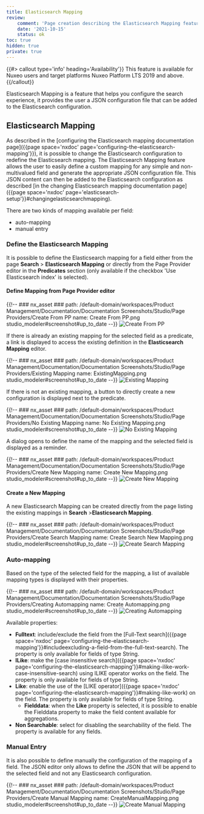```yaml
---
title: Elasticsearch Mapping
review:
    comment: 'Page creation describing the Elasticsearch Mapping feature in Studio. Only available for Nuxeo users.'
    date: '2021-10-15'
    status: ok
toc: true
hidden: true
private: true
---
```


{{#> callout type='info' heading='Availability'}}
This feature is available for Nuxeo users and target platforms Nuxeo Platform LTS 2019 and above.
{{/callout}}

Elasticsearch Mapping is a feature that helps you configure the search experience, it provides the user a JSON configuration file that can be added to the Elasticsearch configuration.

## Elasticsearch Mapping

As described in the [configuring the Elasticsearch mapping documentation page]({{page space='nxdoc' page='configuring-the-elasticsearch-mapping'}}), it is possible to change the Elasticsearch configuration to redefine the Elasticsearch mapping. The Elasticsearch Mapping feature allows the user to easily define a custom mapping for any simple and non-multivalued field and generate the appropriate JSON configuration file. This JSON content can then be added to the Elasticsearch configuration as described [in the changing Elasticsearch mapping documentation page]({{page space='nxdoc' page='elasticsearch-setup'}}#changingelasticsearchmapping).

There are two kinds of mapping available per field:
- auto-mapping
- manual entry

### Define the Elasticsearch Mapping

It is possible to define the Elasticsearch mapping for a field either from the page **Search**&nbsp;> **Elasticsearch Mapping** or directly from the Page Provider editor in the **Predicates** section (only available if the checkbox 'Use Elasticsearch index' is selected).

#### Define Mapping from Page Provider editor

{{!--     ### nx_asset ###
    path: /default-domain/workspaces/Product Management/Documentation/Documentation Screenshots/Studio/Page Providers/Create From PP
    name: Create From PP.png
    studio_modeler#screenshot#up_to_date
--}}
![Create From PP](/nx_assets/5aef8639-628d-4b3a-931c-9d81139a9ec8.png)

If there is already an existing mapping for the selected field as a predicate, a link is displayed to access the existing definition in the **Elasticsearch Mapping** editor.

{{!--     ### nx_asset ###
    path: /default-domain/workspaces/Product Management/Documentation/Documentation Screenshots/Studio/Page Providers/Existing Mapping
    name: ExistingMapping.png
    studio_modeler#screenshot#up_to_date
--}}
![Existing Mapping](/nx_assets/2d52c010-8866-4a3f-934c-ed3b2f38a1b6.png)

If there is not an existing mapping, a button to directly create a new configuration is displayed next to the predicate.

{{!--     ### nx_asset ###
    path: /default-domain/workspaces/Product Management/Documentation/Documentation Screenshots/Studio/Page Providers/No Existing Mapping
    name: No Existing Mapping.png
    studio_modeler#screenshot#up_to_date
--}}
![No Existing Mapping](/nx_assets/384be8a6-cf91-4cd4-b941-b598da8d8514.png)

A dialog opens to define the name of the mapping and the selected field is displayed as a reminder.

{{!--     ### nx_asset ###
    path: /default-domain/workspaces/Product Management/Documentation/Documentation Screenshots/Studio/Page Providers/Create New Mapping
    name: Create New Mapping.png
    studio_modeler#screenshot#up_to_date
--}}
![Create New Mapping](/nx_assets/c7ff38e3-be04-43a8-9c16-24dc79945b42.png)

#### Create a New Mapping

A new Elasticsearch Mapping can be created directly from the page listing the existing mappings in **Search**&nbsp;>**Elasticsearch Mapping**.

{{!--     ### nx_asset ###
    path: /default-domain/workspaces/Product Management/Documentation/Documentation Screenshots/Studio/Page Providers/Create Search Mapping
    name: Create Search New Mapping.png
    studio_modeler#screenshot#up_to_date
--}}
![Create Search Mapping](/nx_assets/3dd3a5d4-225b-4ded-9b9c-4bdd9b8c3051.png)

### Auto-mapping

Based on the type of the selected field for the mapping, a list of available mapping types is displayed with their properties.

{{!--     ### nx_asset ###
    path: /default-domain/workspaces/Product Management/Documentation/Documentation Screenshots/Studio/Page Providers/Creating Automapping
    name: Create Automapping.png
    studio_modeler#screenshot#up_to_date
--}}
![Creating Automapping](/nx_assets/08baf3b0-cbea-422c-a53a-a7ac75cb6713.png)

Available properties:
- **Fulltext**: include/exclude the field from the [Full-Text search]({{page space='nxdoc' page='configuring-the-elasticsearch-mapping'}}#includeexcluding-a-field-from-the-full-text-search). The property is only available for fields of type String.
- **ILike**: make the [case insensitive search]({{page space='nxdoc' page='configuring-the-elasticsearch-mapping'}}#making-ilike-work-case-insensitive-search) using ILIKE operator works on the field. The property is only available for fields of type String.
- **Like**: enable the use of the [LIKE operator]({{page space='nxdoc' page='configuring-the-elasticsearch-mapping'}}#making-like-work) on the field. The property is only available for fields of type String.
    - **Fielddata**: when the **Like** property is selected, it is possible to enable the Fielddata property to make the field content available for aggregations.
- **Non Searchable**: select for disabling the searchability of the field. The property is available for any fields.

### Manual Entry

It is also possible to define manually the configuration of the mapping of a field. The JSON editor only allows to define the JSON that will be append to the selected field and not any Elasticsearch configuration.

{{!--     ### nx_asset ###
    path: /default-domain/workspaces/Product Management/Documentation/Documentation Screenshots/Studio/Page Providers/Create Manual Mapping
    name: CreateManualMapping.png
    studio_modeler#screenshot#up_to_date
--}}
![Create Manual Mapping](/nx_assets/bd635670-d8d8-48c1-89fc-2e57410a4b4c.png)
